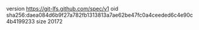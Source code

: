 version https://git-lfs.github.com/spec/v1
oid sha256:daea084d6b9f27a782fb1313813a7ae62be47fc0a4ceeded6c4e90c4b4199233
size 20172
